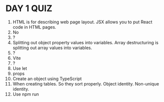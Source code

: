 # DAY 1 QUIZ

1. HTML is for describing web page layout. JSX allows you to put React code in HTML pages.
2. No
3. ?
4. Splitting out object property values into variables. Array destructuring is splitting out array values into variables.
5. ?
6. Vite
7. ?
8. Use let
9. props
10. Create an object using TypeScript
11. When creating tables. So they sort properly. Object identity. Non-unique identity.
12. Use npm run <script>
13. export it
14. When you save
15. Use let or const.
16. Prettier
17. JavaScript and HTML
18. map
19. A function that returns a boolean
20. A function that accepts another function
21. ?
22. var in confusing. let is scoped to the block and not the function.
23. no
24. ?
25. props?
26. Typescript
27. using "debugger"
28.
29. no. code maps.
